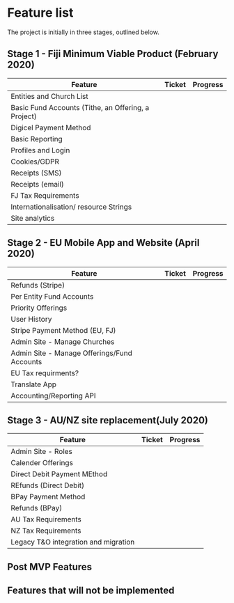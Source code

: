 # Feature list
The project is initially in three stages, outlined below.  
## Stage 1 - Fiji Minimum Viable Product (February 2020)
Feature | Ticket | Progress
--------|--------|---------
Entities and Church List | |
Basic Fund Accounts (Tithe, an Offering, a Project) | |
Digicel Payment Method | |
Basic Reporting | |
Profiles and Login | |
Cookies/GDPR | |
Receipts (SMS) | |
Receipts (email) | |
FJ Tax Requirements | |
Internationalisation/ resource Strings | |
Site analytics | |
## Stage 2 - EU Mobile App and Website (April 2020)
Feature | Ticket | Progress
--------|--------|----------
Refunds (Stripe) | |
Per Entity Fund Accounts | |
Priority Offerings | |
User History | |
Stripe Payment Method (EU, FJ) | |
Admin Site - Manage Churches | |
Admin Site - Manage Offerings/Fund Accounts | |
EU Tax requirments? | |
Translate App | |
Accounting/Reporting API | |
## Stage 3 - AU/NZ site replacement(July 2020)
Feature | Ticket | Progress
--------|--------|---------
Admin Site - Roles | |
Calender Offerings | |
Direct Debit Payment MEthod | |
REfunds (Direct Debit) | |
BPay Payment Method | |
Refunds (BPay) | |
AU Tax Requirements | |
NZ Tax Requirements | |
Legacy T&O integration and migration | |
## Post MVP Features
## Features that will not be implemented
